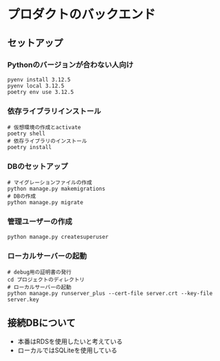 # プロダクトのバックエンド
## セットアップ
### Pythonのバージョンが合わない人向け
```
pyenv install 3.12.5
pyenv local 3.12.5
poetry env use 3.12.5
```
### 依存ライブラリインストール
```
# 仮想環境の作成とactivate
poetry shell
# 依存ライブラリのインストール
poetry install
```

### DBのセットアップ
```
# マイグレーションファイルの作成
python manage.py makemigrations
# DBの作成
python manage.py migrate
```

### 管理ユーザーの作成
```
python manage.py createsuperuser
```

### ローカルサーバーの起動
```
# debug用の証明書の発行
cd プロジェクトのディレクトリ
# ローカルサーバーの起動
python manage.py runserver_plus --cert-file server.crt --key-file server.key
```


## 接続DBについて
- 本番はRDSを使用したいと考えている
- ローカルではSQLiteを使用している
